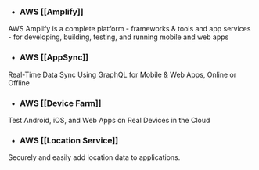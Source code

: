 * ### AWS [[Amplify]]
AWS Amplify is a complete platform - frameworks & tools and app services - for developing, building, testing, and running mobile and web apps

* ### AWS [[AppSync]]
Real-Time Data Sync Using GraphQL for Mobile & Web Apps, Online or Offline

- ### AWS [[Device Farm]]
Test Android, iOS, and Web Apps on Real Devices in the Cloud
* ### AWS [[Location Service]]
Securely and easily add location data to applications.
